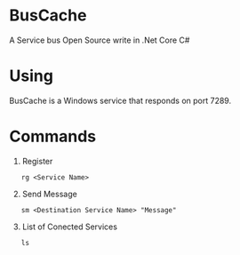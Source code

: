 # BusCache
A Service bus Open Source write in .Net Core C#

# Using
BusCache is a Windows service that responds on port 7289.

# Commands
1. Register
  ```
     rg <Service Name>
  ```
2. Send Message
```
   sm <Destination Service Name> "Message"
```
3. List of Conected Services
```
   ls
```
